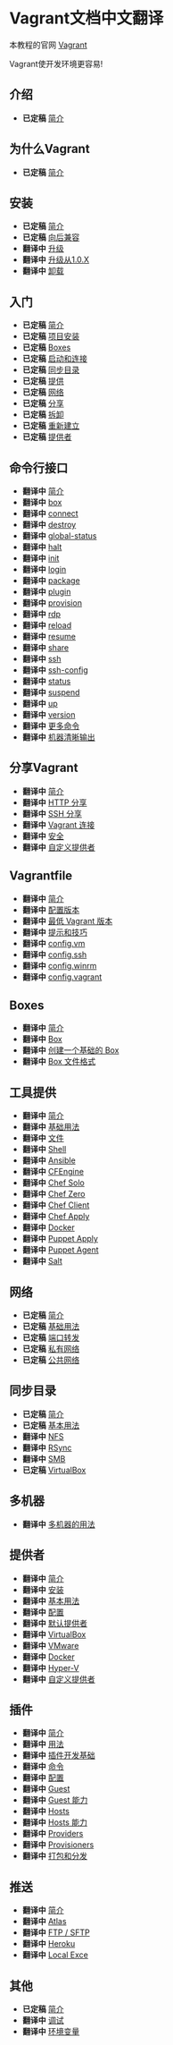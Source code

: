 Vagrant文档中文翻译
=================================

本教程的官网 [Vagrant](https://docs.vagrantup.com/v2/)

Vagrant使开发环境更容易!

介绍
-----

* **已定稿** [简介](overview.md)

为什么Vagrant
------

* **已定稿** [简介](why-vagrant-overview.md)

安装
-----

* **已定稿** [简介](install-overview.md)
* **已定稿** [向后兼容](install-backward-compatibility.md)
* **翻译中** [升级](install-upgrading.md)
* **翻译中** [升级从1.0.X](install-upgrading-from-1.0.X.md)
* **翻译中** [卸载](install-uninstallation.md)

入门
-----

* **已定稿** [简介](started-overview.md)
* **已定稿** [项目安装](started-project-setup.md)
* **已定稿** [Boxes](started-boxes.md)
* **已定稿** [启动和连接](started-up-and-ssh.md)
* **已定稿** [同步目录](started-synced-folders.md)
* **已定稿** [提供](started-provisioning.md)
* **已定稿** [网络](started-networking.md)
* **已定稿** [分享](started-share.md)
* **已定稿** [拆卸](started-teardown.md)
* **已定稿** [重新建立](started-rebuild.md)
* **已定稿** [提供者](started-providers.md)

命令行接口
-----

* **翻译中** [简介](command-line-interface-overview.md)
* **翻译中** [box](command-line-interface-box.md)
* **翻译中** [connect](command-line-interface-connect.md)
* **翻译中** [destroy](command-line-interface-destroy.md)
* **翻译中** [global-status](command-line-interface-global-status.md)
* **翻译中** [halt](command-line-interface-halt.md)
* **翻译中** [init](command-line-interface-init.md)
* **翻译中** [login](command-line-interface-login.md)
* **翻译中** [package](command-line-interface-package.md)
* **翻译中** [plugin](command-line-interface-plugin.md)
* **翻译中** [provision](command-line-interface-provision.md)
* **翻译中** [rdp](command-line-interface-rdp.md)
* **翻译中** [reload](command-line-interface-reload.md)
* **翻译中** [resume](command-line-interface-resume.md)
* **翻译中** [share](command-line-interface-share.md)
* **翻译中** [ssh](command-line-interface-ssh.md)
* **翻译中** [ssh-config](command-line-interface-ssh-config.md)
* **翻译中** [status](command-line-interface-status.md)
* **翻译中** [suspend](command-line-interface-suspend.md)
* **翻译中** [up](command-line-interface-up.md)
* **翻译中** [version](command-line-interface-version.md)
* **翻译中** [更多命令](command-line-interface-more-commands.md)
* **翻译中** [机器清晰输出](command-line-interface-machine-readable-output.md)

分享Vagrant
-----

* **翻译中** [简介](vagrant-share-overview.md)
* **翻译中** [HTTP 分享](vagrant-share-http-sharing.md)
* **翻译中** [SSH 分享](vagrant-share-ssh-sharing.md)
* **翻译中** [Vagrant 连接](vagrant-share-vagrant-connect.md)
* **翻译中** [安全](vagrant-share-security.md)
* **翻译中** [自定义提供者](vagrant-share-custom-provider.md)

Vagrantfile
-----

* **翻译中** [简介](vagrantfile-overview.md)
* **翻译中** [配置版本](vagrantfile-configuration-version.md)
* **翻译中** [最低 Vagrant 版本](vagrantfile-minimum-vagrant-version.md)
* **翻译中** [提示和技巧](vagrantfile-tips-and-tricks.md)
* **翻译中** [config.vm](vagrantfile-config-vm.md)
* **翻译中** [config.ssh](vagrantfile-config-ssh.md)
* **翻译中** [config.winrm](vagrantfile-config-winrm.md)
* **翻译中** [config.vagrant](vagrantfile-config-vagrant.md)

Boxes
-----

* **翻译中** [简介](boxes-overview.md)
* **翻译中** [Box](boxes-versioning.md)
* **翻译中** [创建一个基础的 Box](boxes-create-a-base-box.md)
* **翻译中** [Box 文件格式](boxes-box-file-format.md)

工具提供
-----

* **翻译中** [简介](provisioning-overview.md)
* **翻译中** [基础用法](provisioning-basic-usage.md)
* **翻译中** [文件](provisioning-file.md)
* **翻译中** [Shell](provisioning-shell.md)
* **翻译中** [Ansible](provisioning-ansible.md)
* **翻译中** [CFEngine](provisioning-cfengine.md)
* **翻译中** [Chef Solo](provisioning-chef-solo.md)
* **翻译中** [Chef Zero](provisioning-chef-zero.md)
* **翻译中** [Chef Client](provisioning-chef-client.md)
* **翻译中** [Chef Apply](provisioning-chef-apply.md)
* **翻译中** [Docker](provisioning-docker.md)
* **翻译中** [Puppet Apply](provisionging-puppet-apply.md)
* **翻译中** [Puppet Agent](provisioning-puppet-agent.md)
* **翻译中** [Salt](provisioning-salt.md)

网络
-----

* **已定稿** [简介](networking-overview.md)
* **已定稿** [基础用法](networking-basic-usage.md)
* **已定稿** [端口转发](networking-forwarded-ports.md)
* **已定稿** [私有网络](networking-private-network.md)
* **已定稿** [公共网络](networking-public-network.md)

同步目录
-----

* **已定稿** [简介](synced-folders-overview.md)
* **已定稿** [基本用法](synced-folders-basic-usage.md)
* **翻译中** [NFS](synced-folders-nfs.md)
* **翻译中** [RSync](synced-folders-rsync.md)
* **翻译中** [SMB](synced-folders-smb.md)
* **已定稿** [VirtualBox](synced-folders-virtualbox.md)

多机器
-----

* **翻译中** [多机器的用法](multi-machine.md)

提供者
-----

* **翻译中** [简介](providers-overview.md)
* **翻译中** [安装](providers-installation.md)
* **翻译中** [基本用法](providers-basic-usage.md)
* **翻译中** [配置](providers-configuration.md)
* **翻译中** [默认提供者](providers-default-provider.md)
* **翻译中** [VirtualBox](providers-virtualbox.md)
* **翻译中** [VMware](providers-vmware.md)
* **翻译中** [Docker](providers-docker.md)
* **翻译中** [Hyper-V](providers-hyper-v.md)
* **翻译中** [自定义提供者](providers-custom-provider.md)

插件
-----

* **翻译中** [简介](plugins-overview.md)
* **翻译中** [用法](plugins-usage.md)
* **翻译中** [插件开发基础](plugins-plugin-development-basics.md)
* **翻译中** [命令](plugins-commands.md)
* **翻译中** [配置](plugins-configuration.md)
* **翻译中** [Guest](plugins-guests.md)
* **翻译中** [Guest 能力](plugins-guest-capabilities.md)
* **翻译中** [Hosts](plugins-hosts.md)
* **翻译中** [Hosts 能力](plugins-host-capabilities.md)
* **翻译中** [Providers](plugins-providers.md)
* **翻译中** [Provisioners](plugins-provisioners.md)
* **翻译中** [打包和分发](plugins-packaging-and-distribution.md)

推送
-----

* **翻译中** [简介](push-overview.md)
* **翻译中** [Atlas](push-atlas.md)
* **翻译中** [FTP / SFTP](push-ftp-or-sftp.md)
* **翻译中** [Heroku](push-heroku.md)
* **翻译中** [Local Exce](push-local-exec.md)

其他
-----

* **已定稿** [简介](other-overview.md)
* **翻译中** [调试](other-debugging.md)
* **翻译中** [环境变量](other-environmental-variables.md)
